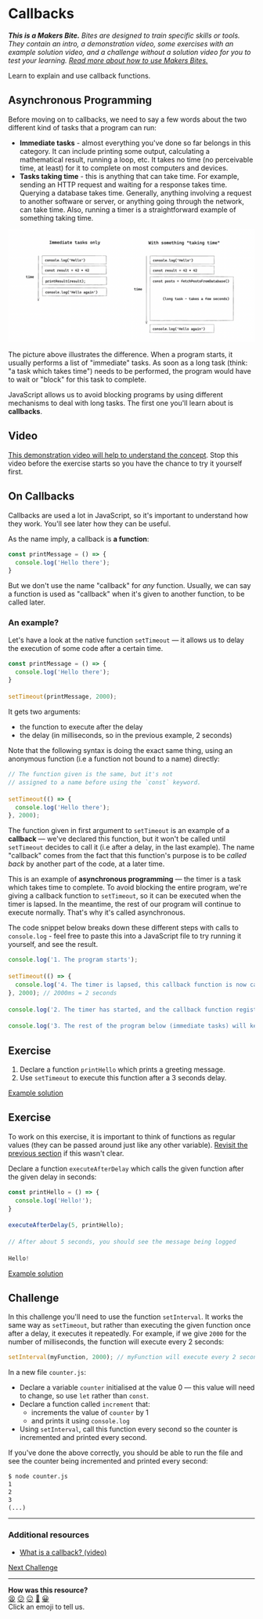 # Callbacks

_**This is a Makers Bite.** Bites are designed to train specific skills or tools. They
contain an intro, a demonstration video, some exercises with an example solution video,
and a challenge without a solution video for you to test your learning. [Read more about
how to use Makers
Bites.](https://github.com/makersacademy/course/blob/main/labels/bites.md)_

Learn to explain and use callback functions.

## Asynchronous Programming

Before moving on to callbacks, we need to say a few words about the two different kind of tasks that a program can run:
 * **Immediate tasks** - almost everything you've done so far belongs in this category. It can include printing some output, calculating a mathematical result, running a loop, etc. It takes no time (no perceivable time, at least) for it to complete on most computers and devices.
 * **Tasks taking time** - this is anything that can take time. For example, sending an HTTP request and waiting for a response takes time. Querying a database takes time. Generally, anything involving a request to another software or server, or anything going through the network, can take time. Also, running a timer is a straightforward example of something taking time.

![](../resources/immediate-and-long-tasks.png)

The picture above illustrates the difference. When a program starts, it usually performs a list of "immediate" tasks. As soon as a long task (think: "a task which takes time") needs to be performed, the program would have to wait or "block" for this task to complete.

JavaScript allows us to avoid blocking programs by using different mechanisms to deal with long tasks. The first one you'll learn about is **callbacks**.

## Video

[This demonstration video will help to understand the concept](https://youtu.be/KnB61fZjcv4?t=849). Stop this video before the exercise starts so you have the chance to try it yourself
first.

## On Callbacks

Callbacks are used a lot in JavaScript, so it's important to understand how they work. You'll see
later how they can be useful.

As the name imply, a callback is **a function**:

```js
const printMessage = () => {
  console.log('Hello there');
}
```

But we don't use the name "callback" for *any* function. Usually, we can say a function is
used as "callback" when it's given to another function, to be called later.

### An example?

Let's have a look at the native function `setTimeout` — it allows us to delay the
execution of some code after a certain time.

```js
const printMessage = () => {
  console.log('Hello there');
}

setTimeout(printMessage, 2000);
```

It gets two arguments:
 * the function to execute after the delay
 * the delay (in milliseconds, so in the previous example, 2 seconds)

Note that the following syntax is doing the exact same thing, using an anonymous function
(i.e a function not bound to a name) directly:

```js
// The function given is the same, but it's not
// assigned to a name before using the `const` keyword.

setTimeout(() => {
  console.log('Hello there');
}, 2000);
```

The function given in first argument to `setTimeout` is an example of a **callback** —
we've declared this function, but it won't be called until `setTimeout` decides to call it
(i.e after a delay, in the last example). The name "callback" comes from the fact that
this function's purpose is to be *called back* by another part of the code, at a later
time.

This is an example of **asynchronous programming** — the timer is a task which takes time to complete. To avoid blocking the entire program, we're giving a callback function to `setTimeout`, so it can be executed when the timer is lapsed. In the meantime, the rest of our program will continue to execute normally. That's why it's called asynchronous.

The code snippet below breaks down these different steps with calls to `console.log` - feel free to paste this into a JavaScript file to try running it yourself, and see the result.

```js
console.log('1. The program starts');

setTimeout(() => {
  console.log('4. The timer is lapsed, this callback function is now called');
}, 2000); // 2000ms = 2 seconds

console.log('2. The timer has started, and the callback function registered to be called later');

console.log('3. The rest of the program below (immediate tasks) will keep running immediately');
```

## Exercise

1. Declare a function `printHello` which prints a greeting message.
2. Use `setTimeout` to execute this function after a 3 seconds delay.

[Example solution](https://youtu.be/KnB61fZjcv4?t=1013)

## Exercise

To work on this exercise, it is important to think of functions as regular values (they can be passed around just like any other variable). 
[Revisit the previous section](./07_functions_as_values.md) if this wasn't clear.

Declare a function `executeAfterDelay` which calls the given function after the given
delay in seconds:

```js
const printHello = () => {
  console.log('Hello!');
}

executeAfterDelay(5, printHello);

// After about 5 seconds, you should see the message being logged

Hello!
```

[Example solution](https://youtu.be/KnB61fZjcv4?t=1058)

## Challenge

In this challenge you'll need to use the function `setInterval`. It works the same way as
`setTimeout`, but rather than executing the given function once after a delay, it executes
it repeatedly. For example, if we give `2000` for the number of milliseconds, the function
will execute every 2 seconds:

```js
setInterval(myFunction, 2000); // myFunction will execute every 2 seconds
```

In a new file `counter.js`:

 * Declare a variable `counter` initialised at the value 0 — this value will need to
   change, so use `let` rather than `const`.
 * Declare a function called `increment` that:
   * increments the value of `counter` by 1
   * and prints it using `console.log`
 * Using `setInterval`, call this function every second so the counter is incremented and
   printed every second.

If you've done the above correctly, you should be able to run the file and see the counter
being incremented and printed every second:

```
$ node counter.js
1
2
3
(...)
```

---


### Additional resources

 * [What is a callback? (video)](https://www.youtube.com/watch?v=xHneyv38Jro)

[Next Challenge](09_arrays.md)

<!-- BEGIN GENERATED SECTION DO NOT EDIT -->

---

**How was this resource?**  
[😫](https://airtable.com/shrUJ3t7KLMqVRFKR?prefill_Repository=makersacademy%2Fjavascript-fundamentals&prefill_File=bites%2F08_callbacks.md&prefill_Sentiment=😫) [😕](https://airtable.com/shrUJ3t7KLMqVRFKR?prefill_Repository=makersacademy%2Fjavascript-fundamentals&prefill_File=bites%2F08_callbacks.md&prefill_Sentiment=😕) [😐](https://airtable.com/shrUJ3t7KLMqVRFKR?prefill_Repository=makersacademy%2Fjavascript-fundamentals&prefill_File=bites%2F08_callbacks.md&prefill_Sentiment=😐) [🙂](https://airtable.com/shrUJ3t7KLMqVRFKR?prefill_Repository=makersacademy%2Fjavascript-fundamentals&prefill_File=bites%2F08_callbacks.md&prefill_Sentiment=🙂) [😀](https://airtable.com/shrUJ3t7KLMqVRFKR?prefill_Repository=makersacademy%2Fjavascript-fundamentals&prefill_File=bites%2F08_callbacks.md&prefill_Sentiment=😀)  
Click an emoji to tell us.

<!-- END GENERATED SECTION DO NOT EDIT -->

